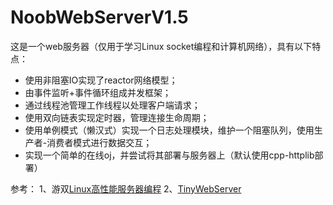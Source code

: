 # NoobWebServerV1.5
这是一个web服务器（仅用于学习Linux socket编程和计算机网络），具有以下特点：

* 使用非阻塞IO实现了reactor网络模型；
* 由事件监听+事件循环组成并发框架；
* 通过线程池管理工作线程以处理客户端请求；
* 使用双向链表实现定时器，管理连接生命周期；
* 使用单例模式（懒汉式）实现一个日志处理模块，维护一个阻塞队列，使用生产者-消费者模式进行数据交互；
* 实现一个简单的在线oj，并尝试将其部署与服务器上（默认使用cpp-httplib部署）


参考：
1、游双[Linux高性能服务器编程](http://www.baidu.com/link?url=r-mQW_6e8k96qt-5rOxLjoBaET_W8t20oEWuInB6izQLf5GYkRlKyf4muPJNWTj7FgLy8qf103Whkgib_hqHXa)
2、[TinyWebServer](https://github.com/qinguoyi/TinyWebServer)
